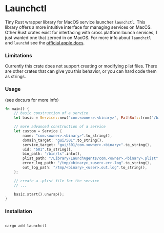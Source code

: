 # Launchctl
Tiny Rust wrapper library for MacOS service launcher `launchctl`. This library
offers a more intuitive interface for managing services on MacOS. Other Rust
crates exist for interfacing with cross platform launch services, I just wanted
one that zeroed in on MacOS. For more info about `launchctl` and `launchd` see
the [official apple docs](https://ss64.com/mac/launchctl.html).

### Limitations
Currently this crate does not support creating or modifying plist files. There
are other crates that can give you this behavior, or you can hard code them as
strings. 


### Usage
(see docs.rs for more info)

```rust
fn main() {
    // basic construction of a service
    let basic = Service::new("com.<owner>.<binary>", PathBuf::from("/bin/ls"));

    // more advanced construction of a service
    let custom = Service {
        name: "com.<owner>.<binary>".to_string(),
        domain_target: "gui/501".to_string(),
        service_target: "gui/501/com.<owner>.<binary>".to_string(),
        uid: "501".to_string(),
        bin_path: "/bin/ls".into(),
        plist_path: "/Library/LaunchAgents/com.<owner>.<binary>.plist".to_string(),
        error_log_path: "/tmp/<binary>_<user>.err.log".to_string(),
        out_log_path: "/tmp/<binary>_<user>.out.log".to_string(),
    };

    // create a .plist file for the service
    // ...

    basic.start().unwrap();
}

```

### Installation
```sh

cargo add launchctl

```

